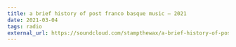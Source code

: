 ```yaml
---
title: a brief history of post franco basque music – 2021
date: 2021-03-04
tags: radio
external_url: https://soundcloud.com/stampthewax/a-brief-history-of-post-franco-basque-music
---
```

